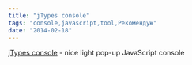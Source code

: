 ```yaml
---
title: "jTypes console"
tags: "console,javascript,tool,Рекомендую"
date: "2014-02-18"
---
```


[jTypes console](https://www.jtypes.com/console) - nice light pop-up JavaScript console
